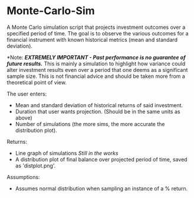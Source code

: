 # Monte-Carlo-Sim

A Monte Carlo simulation script that projects investment outcomes over a specified period of time. The goal is to observe the various outcomes for a financial instrument with known historical metrics (mean and standard deviation). 

*Note: ***EXTREMELY IMPORTANT - Past performance is no guarantee of future results.***  This is mainly a simulation to highlight how variance could alter investment results even over a period that one deems as a significant sample size.  This is not financial advice and should be taken more from a theoretical point of view. 

The user enters:
- Mean and standard deviation of historical returns of said investment. 
- Duration that user wants projection.  (Should be in the same units as above)
- Number of simulations (the more sims, the more accurate the distribution plot). 

Returns:
- Line graph of simulations *Still in the works*
- A distribution plot of final balance over projected period of time, saved as 'distplot.png'.

Assumptions:
- Assumes normal distribution when sampling an instance of a % return. 
